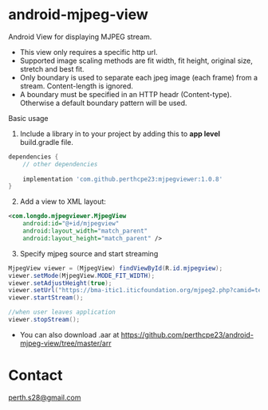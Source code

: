 # android-mjpeg-view
Android View for displaying MJPEG stream.

- This view only requires a specific http url.
- Supported image scaling methods are fit width, fit height, original size, stretch and best fit.
- Only boundary is used to separate each jpeg image (each frame) from a stream. Content-length is ignored.
- A boundary must be specified in an HTTP headr (Content-type). Otherwise a default boundary pattern will be used.

Basic usage<br/>
1. Include a library in to your project by adding this to <b>app level</b> build.gradle file.
```gradle
dependencies {
    // other dependencies
    
    implementation 'com.github.perthcpe23:mjpegviewer:1.0.8'
}
```
2. Add a view to XML layout:
````xml
<com.longdo.mjpegviewer.MjpegView
    android:id="@+id/mjpegview"
    android:layout_width="match_parent"
    android:layout_height="match_parent" />
````

3. Specify mjpeg source and start streaming
````java
MjpegView viewer = (MjpegView) findViewById(R.id.mjpegview);
viewer.setMode(MjpegView.MODE_FIT_WIDTH);
viewer.setAdjustHeight(true);
viewer.setUrl("https://bma-itic1.iticfoundation.org/mjpeg2.php?camid=test");
viewer.startStream();

//when user leaves application
viewer.stopStream();
````
* You can also download .aar at https://github.com/perthcpe23/android-mjpeg-view/tree/master/arr

# Contact
perth.s28@gmail.com
